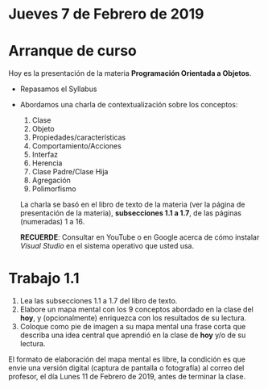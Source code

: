 # Jueves 7 de Febrero de 2019

# Arranque de curso

Hoy es la presentación de la materia **Programación Orientada a Objetos**.

- Repasamos el Syllabus
- Abordamos una charla de contextualización sobre los conceptos:
  1. Clase
  2. Objeto
  3. Propiedades/características
  4. Comportamiento/Acciones
  5. Interfaz
  6. Herencia
  7. Clase Padre/Clase Hija
  8. Agregación
  9. Polimorfismo
  
  La charla se basó en el libro de texto de la materia (ver la página de presentación de la materia), **subsecciones 1.1 a 1.7**, de las páginas (numeradas) 1 a 16.
  
  
  **RECUERDE**: Consultar en YouTube o en Google acerca de cómo instalar *Visual Studio* en el sistema operativo que usted usa.
  
  
#  Trabajo 1.1
  1. Lea las subsecciones 1.1 a 1.7 del libro de texto.
  2. Elabore un mapa mental con los 9 conceptos abordado en la clase del **hoy**, y (opcionalmente) enriquezca con los resultados de su lectura.
  3. Coloque como pie de imagen a su mapa mental una frase corta que describa una idea central que aprendió en la clase de **hoy** y/o de su lectura.
  
  
 El formato de elaboración del mapa mental es libre, la condición es que envie una versión digital (captura de pantalla o fotografía) al correo del profesor, el día Lunes 11 de Febrero de 2019, antes de terminar la clase.
  